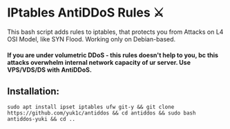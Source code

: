 # IPtables AntiDDoS Rules ⚔️
This bash script adds rules to iptables, that protects you from Attacks on L4 OSI Model, like SYN Flood. Working only on Debian-based.
#### If you are under volumetric DDoS - this rules doesn't help to you, bc this attacks overwhelm internal network capacity of ur server. Use VPS/VDS/DS with AntiDDoS.

## Installation:
```
sudo apt install ipset iptables ufw git-y && git clone https://github.com/yuk1c/antiddos && cd antiddos && sudo bash antiddos-yuki && cd ..
```
